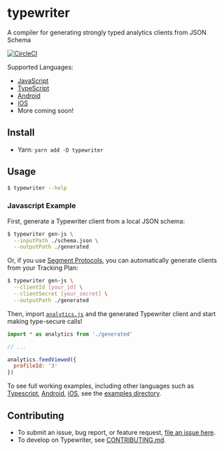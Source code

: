 # typewriter
A compiler for generating strongly typed analytics clients from JSON Schema

[![CircleCI](https://circleci.com/gh/segmentio/typewriter.svg?style=svg&circle-token=8c1e734c99bdc08170e12d85af7a371900e33e96)](https://circleci.com/gh/segmentio/typewriter)

Supported Languages:

- [JavaScript](./examples/js)
- [TypeScript](./examples/ts)
- [Android](./examples/android/java)
- [iOS](./examples/ios/objectivec)
- More coming soon!

## Install

- Yarn: `yarn add -D typewriter`

## Usage

```sh
$ typewriter --help
```

### Javascript Example

First, generate a Typewriter client from a local JSON schema:

```sh
$ typewriter gen-js \
  --inputPath ./schema.json \
  --outputPath ./generated
```

Or, if you use [Segment Protocols](https://segment.com/product/protocols), you can automatically generate clients from your Tracking Plan:

```sh
$ typewriter gen-js \
  --clientId [your_id] \
  --clientSecret [your_secret] \
  --outputPath ./generated
```

Then, import [`analytics.js`](https://segment.com/docs/sources/website/analytics.js/quickstart/) and the generated Typewriter client and start making type-secure calls!

```javascript
import * as analytics from './generated'

// ...

analytics.feedViewed({
  profileId: '3'
})
```

To see full working examples, including other languages such as [Typescript](./examples/ts), [Android](./examples/android/java), [iOS](./examples/ios/objectivec), see the [examples directory](./examples).

## Contributing

- To submit an issue, bug report, or feature request, [file an issue here](issues).
- To develop on Typewriter, see [CONTRIBUTING.md](./.github/CONTRIBUTING.md).
